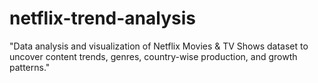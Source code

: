 # netflix-trend-analysis
"Data analysis and visualization of Netflix Movies &amp; TV Shows dataset to uncover content trends, genres, country-wise production, and growth patterns."

